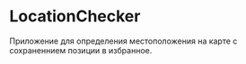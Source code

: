 # LocationChecker

Приложение для определения местоположения на карте с сохраненнием позиции в избранное.
